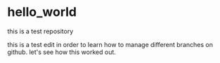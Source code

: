 # hello_world
this is a test repository

this is a test edit in order to learn how to manage different branches on github.
let's see how this worked out.

